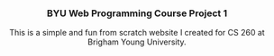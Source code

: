 <h3 align="center">BYU Web Programming Course Project 1</h3>
  <p align="center">
    This is a simple and fun from scratch website I created for CS 260 at Brigham Young University.
    <br />
